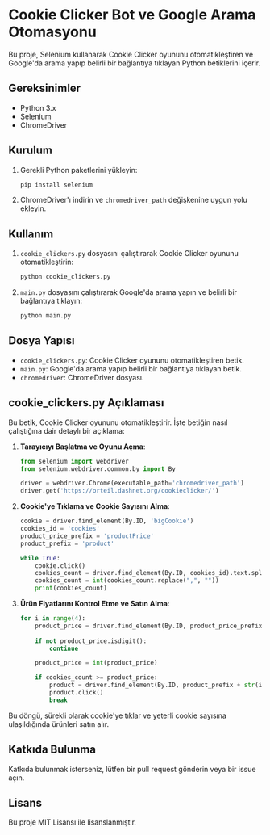 # Cookie Clicker Bot ve Google Arama Otomasyonu

Bu proje, Selenium kullanarak Cookie Clicker oyununu otomatikleştiren ve Google'da arama yapıp belirli bir bağlantıya tıklayan Python betiklerini içerir.

## Gereksinimler

- Python 3.x
- Selenium
- ChromeDriver

## Kurulum

1. Gerekli Python paketlerini yükleyin:
    ```sh
    pip install selenium
    ```

2. ChromeDriver'ı indirin ve `chromedriver_path` değişkenine uygun yolu ekleyin.

## Kullanım

1. `cookie_clickers.py` dosyasını çalıştırarak Cookie Clicker oyununu otomatikleştirin:
    ```sh
    python cookie_clickers.py
    ```

2. `main.py` dosyasını çalıştırarak Google'da arama yapın ve belirli bir bağlantıya tıklayın:
    ```sh
    python main.py
    ```

## Dosya Yapısı

- `cookie_clickers.py`: Cookie Clicker oyununu otomatikleştiren betik.
- `main.py`: Google'da arama yapıp belirli bir bağlantıya tıklayan betik.
- `chromedriver`: ChromeDriver dosyası.

## cookie_clickers.py Açıklaması

Bu betik, Cookie Clicker oyununu otomatikleştirir. İşte betiğin nasıl çalıştığına dair detaylı bir açıklama:

1. **Tarayıcıyı Başlatma ve Oyunu Açma**:
    ```python
    from selenium import webdriver
    from selenium.webdriver.common.by import By

    driver = webdriver.Chrome(executable_path='chromedriver_path')
    driver.get('https://orteil.dashnet.org/cookieclicker/')
    ```

2. **Cookie'ye Tıklama ve Cookie Sayısını Alma**:
    ```python
    cookie = driver.find_element(By.ID, 'bigCookie')
    cookies_id = 'cookies'
    product_price_prefix = 'productPrice'
    product_prefix = 'product'

    while True:
        cookie.click()
        cookies_count = driver.find_element(By.ID, cookies_id).text.split(" ")[0]
        cookies_count = int(cookies_count.replace(",", ""))
        print(cookies_count)
    ```

3. **Ürün Fiyatlarını Kontrol Etme ve Satın Alma**:
    ```python
    for i in range(4):
        product_price = driver.find_element(By.ID, product_price_prefix + str(i)).text.replace(",", "")
        
        if not product_price.isdigit():
            continue

        product_price = int(product_price)

        if cookies_count >= product_price:
            product = driver.find_element(By.ID, product_prefix + str(i))
            product.click()
            break
    ```

Bu döngü, sürekli olarak cookie'ye tıklar ve yeterli cookie sayısına ulaşıldığında ürünleri satın alır.

## Katkıda Bulunma

Katkıda bulunmak isterseniz, lütfen bir pull request gönderin veya bir issue açın.

## Lisans

Bu proje MIT Lisansı ile lisanslanmıştır.
